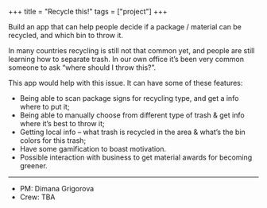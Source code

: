 +++
title = "Recycle this!"
tags = ["project"]
+++


Build an app that can help people decide if a package / material can be recycled, and which bin to throw it.

In many countries recycling is still not that common yet, and people are still learning how to separate trash. In our own office it’s been very common someone to ask “where should I throw this?”. 

This app would help with this issue. It can have some of these features:
- Being able to scan package signs for recycling type, and get a info where to put it;
- Being able to manually choose from different type of trash & get info where it’s best to throw it;
- Getting local info – what trash is recycled in the area & what’s the bin colors for this trash;
- Have some gamification to boast motivation.
- Possible interaction with business to get material awards for becoming greener. 

----------------
- PM: Dimana Grigorova
- Crew: TBA
